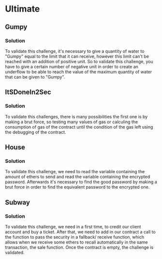 # Ultimate

## Gumpy

### Solution

To validate this challenge, it's necessary to give a quantity of water to "Gumpy" equal to the limit that it can receive, however this limit can't be reached with an addition of positive unit.
So to validate this challenge, you have to give a certain number of negative unit in order to create an underflow to be able to reach the value of the maximum quantity of water that can be given to "Gumpy".

## ItSDoneIn2Sec

### Solution

To validate this challenges, there is many possibilities the first one is by making a brut force, so testing many values of gas or calculing the consumption of gas of the contract until the condition of the gas left using the debugging of the contract.

## House

### Solution

To validate this challenge, we need to read the variable containing the amount of ethers to send and read the variable containing the encrypted password. Afterwards it's necessary to find the good password by making a brut force in order to find the equivalent password to the encrypted one.

## Subway

### Solution

To validate this challenge, we need in a first time, to credit our client account and buy a ticket.
After that, we need to add in our contract a call to the function to pass the security in a fallback/ receive function, which allows when we receive some ethers to recall automatically in the same transaction, the sale function.
Once the contract is empty, the challenge is validated.